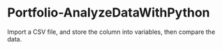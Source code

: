 # Portfolio-AnalyzeDataWithPython
Import a CSV file, and store the column into variables, then compare the data.
